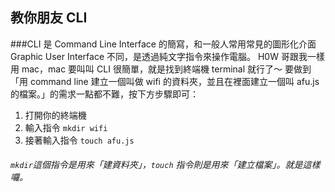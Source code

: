 ## 教你朋友 CLI

###CLI 是 Command Line Interface 的簡寫，和一般人常用常見的圖形化介面 Graphic User Interface 不同，是透過純文字指令來操作電腦。
H0W 哥跟我一樣用 mac，mac 要叫叫 CLI 很簡單，就是找到終端機 terminal 就行了～
要做到「用 command line 建立一個叫做 wifi 的資料夾，並且在裡面建立一個叫 afu.js 的檔案。」的需求一點都不難，按下方步驟即可：

1. 打開你的終端機
2. 輸入指令 `mkdir wifi`
3. 接著輸入指令 `touch afu.js`

###### `mkdir`這個指令是用來「建資料夾」，`touch` 指令則是用來「建立檔案」。就是這樣囉。

